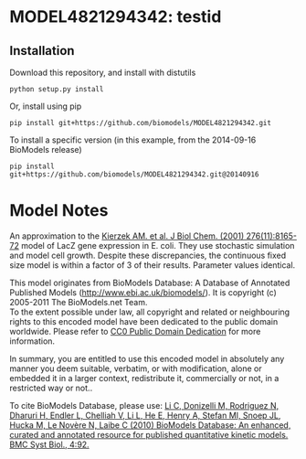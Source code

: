 # MODEL4821294342: testid

## Installation

Download this repository, and install with distutils

`python setup.py install`

Or, install using pip

`pip install git+https://github.com/biomodels/MODEL4821294342.git`

To install a specific version (in this example, from the 2014-09-16 BioModels release)

`pip install git+https://github.com/biomodels/MODEL4821294342.git@20140916`


# Model Notes
An approximation to the <a href = "http://www.ncbi.nlm.nih.gov/entrez/query.fc
gi?cmd=Retrieve&db=pubmed&dopt=Abstract&list_uids=11062240 ">Kierzek AM. et
al. J Biol Chem. (2001) 276(11):8165-72</a> model of LacZ gene expression in
E. coli. They use stochastic simulation and model cell growth. Despite these
discrepancies, the continuous fixed size model is within a factor of 3 of
their results. Parameter values identical.

This model originates from BioModels Database: A Database of Annotated
Published Models (http://www.ebi.ac.uk/biomodels/). It is copyright (c)
2005-2011 The BioModels.net Team.  
To the extent possible under law, all copyright and related or neighbouring
rights to this encoded model have been dedicated to the public domain
worldwide. Please refer to [CC0 Public Domain
Dedication](http://creativecommons.org/publicdomain/zero/1.0/) for more
information.

In summary, you are entitled to use this encoded model in absolutely any
manner you deem suitable, verbatim, or with modification, alone or embedded it
in a larger context, redistribute it, commercially or not, in a restricted way
or not..  
  
To cite BioModels Database, please use: [Li C, Donizelli M, Rodriguez N,
Dharuri H, Endler L, Chelliah V, Li L, He E, Henry A, Stefan MI, Snoep JL,
Hucka M, Le Novère N, Laibe C (2010) BioModels Database: An enhanced, curated
and annotated resource for published quantitative kinetic models. BMC Syst
Biol., 4:92.](http://www.ncbi.nlm.nih.gov/pubmed/20587024)


